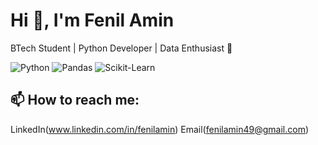 # Hi 👋, I'm Fenil Amin

BTech Student | Python Developer | Data Enthusiast 🚀

![Python](https://img.shields.io/badge/Python-3776AB?style=for-the-badge&logo=python&logoColor=white)
![Pandas](https://img.shields.io/badge/Pandas-150458?style=for-the-badge&logo=pandas&logoColor=white)
![Scikit-Learn](https://img.shields.io/badge/scikit--learn-F7931E?style=for-the-badge&logo=scikit-learn&logoColor=white)

## 📫 How to reach me:
LinkedIn(www.linkedin.com/in/fenilamin)
Email(fenilamin49@gmail.com)


